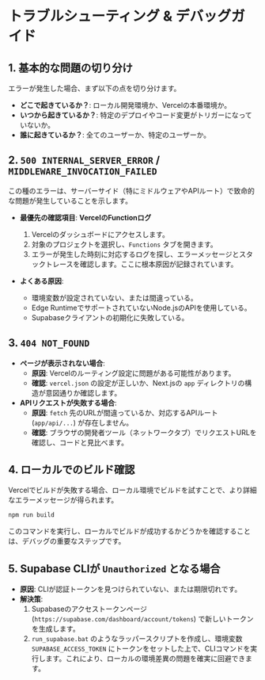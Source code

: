 # トラブルシューティング & デバッグガイド

## 1. 基本的な問題の切り分け

エラーが発生した場合、まず以下の点を切り分けます。

- **どこで起きているか？**: ローカル開発環境か、Vercelの本番環境か。
- **いつから起きているか？**: 特定のデプロイやコード変更がトリガーになっていないか。
- **誰に起きているか？**: 全てのユーザーか、特定のユーザーか。

## 2. `500 INTERNAL_SERVER_ERROR` / `MIDDLEWARE_INVOCATION_FAILED`

この種のエラーは、サーバーサイド（特にミドルウェアやAPIルート）で致命的な問題が発生していることを示します。

- **最優先の確認項目**: **VercelのFunctionログ**
    1. Vercelのダッシュボードにアクセスします。
    2. 対象のプロジェクトを選択し、`Functions` タブを開きます。
    3. エラーが発生した時刻に対応するログを探し、エラーメッセージとスタックトレースを確認します。ここに根本原因が記録されています。

- **よくある原因**:
    - 環境変数が設定されていない、または間違っている。
    - Edge RuntimeでサポートされていないNode.jsのAPIを使用している。
    - Supabaseクライアントの初期化に失敗している。

## 3. `404 NOT_FOUND`

- **ページが表示されない場合**:
    - **原因**: Vercelのルーティング設定に問題がある可能性があります。
    - **確認**: `vercel.json` の設定が正しいか、Next.jsの `app` ディレクトリの構造が意図通りか確認します。
- **APIリクエストが失敗する場合**:
    - **原因**: `fetch` 先のURLが間違っているか、対応するAPIルート (`app/api/...`) が存在しません。
    - **確認**: ブラウザの開発者ツール（ネットワークタブ）でリクエストURLを確認し、コードと見比べます。

## 4. ローカルでのビルド確認

Vercelでビルドが失敗する場合、ローカル環境でビルドを試すことで、より詳細なエラーメッセージが得られます。

```bash
npm run build
```

このコマンドを実行し、ローカルでビルドが成功するかどうかを確認することは、デバッグの重要なステップです。

## 5. Supabase CLIが `Unauthorized` となる場合

- **原因**: CLIが認証トークンを見つけられていない、または期限切れです。
- **解決策**:
    1. Supabaseのアクセストークンページ (`https://supabase.com/dashboard/account/tokens`) で新しいトークンを生成します。
    2. `run_supabase.bat` のようなラッパースクリプトを作成し、環境変数 `SUPABASE_ACCESS_TOKEN` にトークンをセットした上で、CLIコマンドを実行します。これにより、ローカルの環境差異の問題を確実に回避できます。
